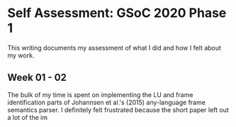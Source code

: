 # Self Assessment: GSoC 2020 Phase 1

This writing documents my assessment of what I did and how I felt about my work. 

## Week 01 - 02
The bulk of my time is spent on implementing the LU and frame identification parts of Johannsen et al.'s (2015) any-language frame semantics parser. I definitely felt frustrated because the short paper left out a lot of the im
